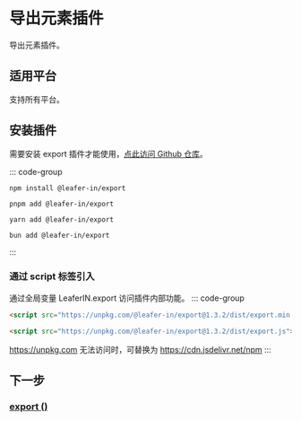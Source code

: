 # 导出元素插件

导出元素插件。

## 适用平台

支持所有平台。

## 安装插件

需要安装 export 插件才能使用，[点此访问 Github 仓库](https://github.com/leaferjs/leafer-in/tree/main/packages/export)。

::: code-group

```sh[npm]
npm install @leafer-in/export
```

```sh[pnpm]
pnpm add @leafer-in/export
```

```sh[yarn]
yarn add @leafer-in/export
```

```sh[bun]
bun add @leafer-in/export
```

:::

### 通过 script 标签引入

通过全局变量 LeaferIN.export 访问插件内部功能。
::: code-group

```html [export.min]
<script src="https://unpkg.com/@leafer-in/export@1.3.2/dist/export.min.js"></script>
```

```html [export]
<script src="https://unpkg.com/@leafer-in/export@1.3.2/dist/export.js"></script>
```

https://unpkg.com 无法访问时，可替换为 https://cdn.jsdelivr.net/npm
:::

## 下一步

### [export ()](/reference/property/export.md)
